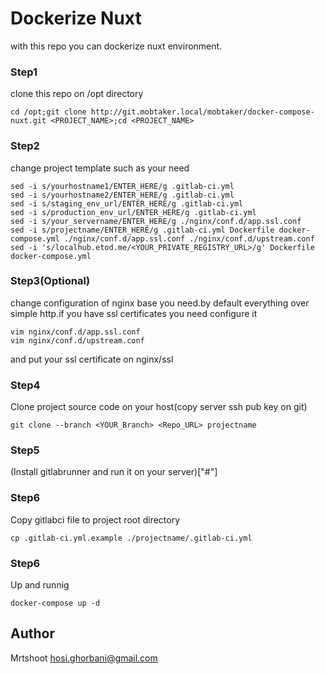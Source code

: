 # Dockerize Nuxt
with this repo you can dockerize nuxt environment.

### Step1
clone this repo on /opt directory
```
cd /opt;git clone http://git.mobtaker.local/mobtaker/docker-compose-nuxt.git <PROJECT_NAME>;cd <PROJECT_NAME>
```

### Step2
change project template such as your need
```
sed -i s/yourhostname1/ENTER_HERE/g .gitlab-ci.yml
sed -i s/yourhostname2/ENTER_HERE/g .gitlab-ci.yml
sed -i s/staging_env_url/ENTER_HERE/g .gitlab-ci.yml
sed -i s/production_env_url/ENTER_HERE/g .gitlab-ci.yml
sed -i s/your_servername/ENTER_HERE/g ./nginx/conf.d/app.ssl.conf
sed -i s/projectname/ENTER_HERE/g .gitlab-ci.yml Dockerfile docker-compose.yml ./nginx/conf.d/app.ssl.conf ./nginx/conf.d/upstream.conf
sed -i 's/localhub.etod.me/<YOUR_PRIVATE_REGISTRY_URL>/g' Dockerfile docker-compose.yml
```

### Step3(Optional)
change configuration of nginx base you need.by default everything over simple http.if you have ssl certificates you need configure it
```
vim nginx/conf.d/app.ssl.conf
vim nginx/conf.d/upstream.conf
```
and put your ssl certificate on nginx/ssl

### Step4
Clone project source code on your host(copy server ssh pub key on git)
```
git clone --branch <YOUR_Branch> <Repo_URL> projectname
```
### Step5
(Install gitlabrunner and run it on your server)["#"]

### Step6
Copy gitlabci file to project root directory
```
cp .gitlab-ci.yml.example ./projectname/.gitlab-ci.yml
```

### Step6
Up and runnig 
```
docker-compose up -d
```

## Author
Mrtshoot hosi.ghorbani@gmail.com
